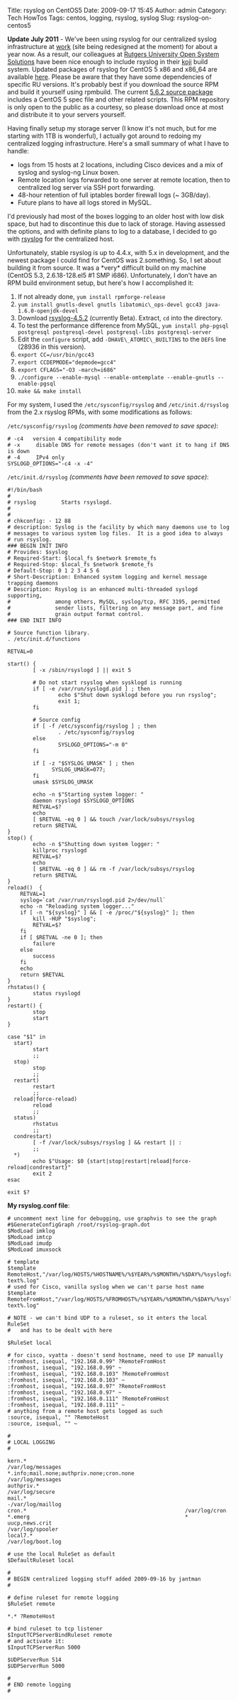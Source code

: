 Title: rsyslog on CentOS5
Date: 2009-09-17 15:45
Author: admin
Category: Tech HowTos
Tags: centos, logging, rsyslog, syslog
Slug: rsyslog-on-centos5

**Update July 2011** - We've been using rsyslog for our centralized
syslog infrastructure at [work](http://services.rutgers.edu/) (site
being redesigned at the moment) for about a year now. As a result, our
colleagues at [Rutgers University Open System
Solutions](http://oss.rutgers.edu) have been nice enough to include
rsyslog in their [koji](http://koji.rutgers.edu) build system. Updated
packages of rsyslog for CentOS 5 x86 and x86\_64 are available
[here](http://koji.rutgers.edu/koji/buildinfo?buildID=2140). Please be
aware that they have some dependencies of specific RU versions. It's
probably best if you download the source RPM and build it yourself using
rpmbuild. The current [5.6.2 source
package](http://koji.rutgers.edu/koji/rpminfo?rpmID=14051) includes a
CentOS 5 spec file and other related scripts. This RPM repository is
only open to the public as a courtesy, so please download once at most
and distribute it to your servers yourself.

Having finally setup my storage server (I know it's not much, but for me
starting with 1TB is wonderful), I actually got around to redoing my
centralized logging infrastructure. Here's a small summary of what I
have to handle:

-   logs from 15 hosts at 2 locations, including Cisco devices and a mix
    of syslog and syslog-ng Linux boxen.
-   Remote location logs forwarded to one server at remote location,
    then to centralized log server via SSH port forwarding.
-   48-hour retention of full iptables border firewall logs (\~
    3GB/day).
-   Future plans to have all logs stored in MySQL.

I'd previously had most of the boxes logging to an older host with low
disk space, but had to discontinue this due to lack of storage. Having
assessed the options, and with definite plans to log to a database, I
decided to go with [rsyslog](http://www.rsyslog.com) for the centralized
host.

Unfortunately, stable rsyslog is up to 4.4.x, with 5.x in development,
and the newest package I could find for CentOS was 2.something. So, I
set about building it from source. It was a \*very\* difficult build on
my machine (CentOS 5.3, 2.6.18-128.el5 \#1 SMP i686). Unfortunately, I
don't have an RPM build environment setup, but here's how I accomplished
it:

1.  If not already done, `yum install rpmforge-release`
2.  `yum install gnutls-devel gnutls libatomic\_ops-devel gcc43 java-1.6.0-openjdk-devel`
3.  Download
    [rsyslog-4.5.2](http://rsyslog.com/Downloads-index-req-viewdownload-cid-1-orderby-dateD.phtml)
    (currently Beta). Extract, `cd` into the directory.
4.  To test the performance difference from MySQL,
    `yum install php-pgsql postgresql postgresql-devel postgresql-libs postgresql-server`
5.  Edit the `configure` script, add `-DHAVE\_ATOMIC\_BUILTINS`
    to the `DEFS` line (28936 in this version).
6.  `export CC=/usr/bin/gcc43`
7.  `export CCDEPMODE="depmode=gcc4"`
8.  `export CFLAGS="-O3 -march=i686"`
9.  `./configure --enable-mysql --enable-omtemplate --enable-gnutls --enable-pgsql`
10. `make && make install`

For my system, I used the `/etc/sysconfig/rsyslog` and `/etc/init.d/rsyslog`
from the 2.x rsyslog RPMs, with some modifications as follows:

`/etc/sysconfig/rsyslog` *(comments have been removed to save space)*:

~~~~{.text}
# -c4   version 4 compatibility mode
# -x     disable DNS for remote messages (don't want it to hang if DNS is down
# -4     IPv4 only
SYSLOGD_OPTIONS="-c4 -x -4"
~~~~

`/etc/init.d/rsyslog` *(comments have been removed to save space)*:

~~~~{.bash}
#!/bin/bash
#
# rsyslog        Starts rsyslogd.
#
#
# chkconfig: - 12 88
# description: Syslog is the facility by which many daemons use to log   
# messages to various system log files.  It is a good idea to always   
# run rsyslog.
### BEGIN INIT INFO
# Provides: $syslog
# Required-Start: $local_fs $network $remote_fs
# Required-Stop: $local_fs $network $remote_fs
# Default-Stop: 0 1 2 3 4 5 6
# Short-Description: Enhanced system logging and kernel message trapping daemons
# Description: Rsyslog is an enhanced multi-threaded syslogd supporting,
#              among others, MySQL, syslog/tcp, RFC 3195, permitted
#              sender lists, filtering on any message part, and fine
#              grain output format control.
### END INIT INFO

# Source function library.
. /etc/init.d/functions

RETVAL=0

start() {
        [ -x /sbin/rsyslogd ] || exit 5

        # Do not start rsyslog when sysklogd is running
        if [ -e /var/run/syslogd.pid ] ; then
                echo $"Shut down sysklogd before you run rsyslog";
                exit 1;
        fi

        # Source config
        if [ -f /etc/sysconfig/rsyslog ] ; then
                . /etc/sysconfig/rsyslog
        else
                SYSLOGD_OPTIONS="-m 0"
        fi

        if [ -z "$SYSLOG_UMASK" ] ; then
              SYSLOG_UMASK=077;
        fi
        umask $SYSLOG_UMASK

        echo -n $"Starting system logger: "
        daemon rsyslogd $SYSLOGD_OPTIONS
        RETVAL=$?
        echo
        [ $RETVAL -eq 0 ] && touch /var/lock/subsys/rsyslog
        return $RETVAL
}
stop() {
        echo -n $"Shutting down system logger: "
        killproc rsyslogd
        RETVAL=$?
        echo
        [ $RETVAL -eq 0 ] && rm -f /var/lock/subsys/rsyslog
        return $RETVAL
}
reload()  {
    RETVAL=1
    syslog=`cat /var/run/rsyslogd.pid 2>/dev/null`
    echo -n "Reloading system logger..."
    if [ -n "${syslog}" ] && [ -e /proc/"${syslog}" ]; then
        kill -HUP "$syslog";
        RETVAL=$?
    fi
    if [ $RETVAL -ne 0 ]; then
        failure
    else
        success
    fi
    echo
    return $RETVAL
}
rhstatus() {
        status rsyslogd
}
restart() {
        stop
        start
}

case "$1" in
  start)
        start
        ;;
  stop)
        stop
        ;;
  restart)
        restart
        ;;
  reload|force-reload)
        reload
        ;;
  status)
        rhstatus
        ;;
  condrestart)
        [ -f /var/lock/subsys/rsyslog ] && restart || :
        ;;
  *)
        echo $"Usage: $0 {start|stop|restart|reload|force-reload|condrestart}"
        exit 2
esac

exit $?
~~~~

**My rsyslog.conf file**:

~~~~{.text}
# uncomment next line for debugging, use graphvis to see the graph
#$GenerateConfigGraph /root/rsyslog-graph.dot
$ModLoad imklog
$ModLoad imtcp
$ModLoad imudp
$ModLoad imuxsock

# template
$template RemoteHost,"/var/log/HOSTS/%HOSTNAME%/%$YEAR%/%$MONTH%/%$DAY%/%syslogfacility-text%.log"
# used for Cisco, vanilla syslog when we can't parse host name
$template RemoteFromHost,"/var/log/HOSTS/%FROMHOST%/%$YEAR%/%$MONTH%/%$DAY%/%syslogfacility-text%.log"

# NOTE - we can't bind UDP to a ruleset, so it enters the local RuleSet
#   and has to be dealt with here

$RuleSet local

# for cisco, vyatta - doesn't send hostname, need to use IP manually
:fromhost, isequal, "192.168.0.99" ?RemoteFromHost
:fromhost, isequal, "192.168.0.99" ~
:fromhost, isequal, "192.168.0.103" ?RemoteFromHost
:fromhost, isequal, "192.168.0.103" ~
:fromhost, isequal, "192.168.0.97" ?RemoteFromHost
:fromhost, isequal, "192.168.0.97" ~
:fromhost, isequal, "192.168.0.111" ?RemoteFromHost
:fromhost, isequal, "192.168.0.111" ~
# anything from a remote host gets logged as such
:source, isequal, "" ?RemoteHost
:source, isequal, "" ~

#
# LOCAL LOGGING
#

kern.*                                                 /var/log/messages
*.info;mail.none;authpriv.none;cron.none                /var/log/messages
authpriv.*                                              /var/log/secure
mail.*                                                  -/var/log/maillog
cron.*                                                  /var/log/cron
*.emerg                                                 *
uucp,news.crit                                          /var/log/spooler
local7.*                                                /var/log/boot.log

# use the local RuleSet as default
$DefaultRuleset local

#
# BEGIN centralized logging stuff added 2009-09-16 by jantman
#

# define ruleset for remote logging
$RuleSet remote

*.* ?RemoteHost

# bind ruleset to tcp listener
$InputTCPServerBindRuleset remote
# and activate it:
$InputTCPServerRun 5000

$UDPServerRun 514
$UDPServerRun 5000

#
# END remote logging
#
~~~~
